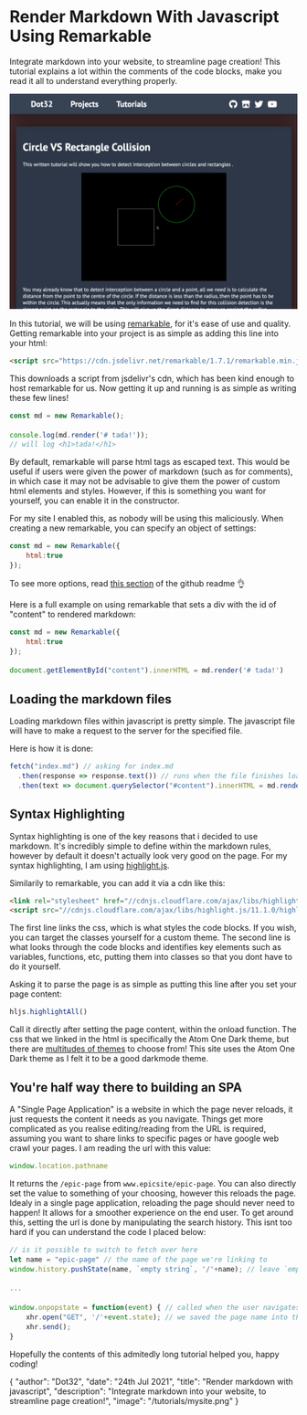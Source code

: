 # Render Markdown With Javascript Using Remarkable

Integrate markdown into your website, to streamline page creation! This tutorial explains a lot within the comments of the code blocks, make you read it all to understand everything properly.

![thumb.png](/tutorials/mysite.png)

In this tutorial, we will be using [remarkable](https://github.com/jonschlinkert/remarkable), for it's ease of use and quality. Getting remarkable into your project is as simple as adding this line into your html:
```html
<script src="https://cdn.jsdelivr.net/remarkable/1.7.1/remarkable.min.js"></script>
```
This downloads a script from jsdelivr's cdn, which has been kind enough to host remarkable for us. Now getting it up and running is as simple as writing these few lines!
```js
const md = new Remarkable();

console.log(md.render('# tada!'));
// will log <h1>tada!</h1>
```

By default, remarkable will parse html tags as escaped text. This would be useful if users were given the power of markdown (such as for comments), in which case it may not be advisable to give them the power of custom html elements and styles. However, if this is something you want for yourself, you can enable it in the constructor.

For my site I enabled this, as nobody will be using this maliciously. When creating a new remarkable, you can specify an object of settings:
```js
const md = new Remarkable({
	html:true
});
```
To see more options, read [this section](https://github.com/jonschlinkert/remarkable#options) of the github readme 👌 

Here is a full example on using remarkable that sets a div with the id of "content" to rendered markdown:
```js
const md = new Remarkable({
	html:true
});

document.getElementById("content").innerHTML = md.render('# tada!')
```

## Loading the markdown files

Loading markdown files within javascript is pretty simple. The javascript file will have to make a request to the server for the specified file.

Here is how it is done:
```js
fetch("index.md") // asking for index.md
  .then(response => response.text()) // runs when the file finishes loading
  .then(text => document.querySelector("#content").innerHTML = md.render(text)); // sets page content to rendered text
```

## Syntax Highlighting

Syntax highlighting is one of the key reasons that i decided to use markdown. It's incredibly simple to define within the markdown rules, however by default it doesn't actually look very good on the page. For my syntax highlighting, I am using [highlight.js](https://highlightjs.org/).

Similarily to remarkable, you can add it via a cdn like this:
```html
<link rel="stylesheet" href="//cdnjs.cloudflare.com/ajax/libs/highlight.js/11.1.0/styles/atom-one-dark.min.css">
<script src="//cdnjs.cloudflare.com/ajax/libs/highlight.js/11.1.0/highlight.min.js"></script>
```
The first line links the css, which is what styles the code blocks. If you wish, you can target the classes yourself for a custom theme. The second line is what looks through the code blocks and identifies key elements such as variables, functions, etc, putting them into classes so that you dont have to do it yourself.

Asking it to parse the page is as simple as putting this line after you set your page content:
```js
hljs.highlightAll()
```
Call it directly after setting the page content, within the onload function. The css that we linked in the html is specifically the Atom One Dark theme, but there are [multitudes of themes](https://highlightjs.org/static/demo/) to choose from! This site uses the Atom One Dark theme as I felt it to be a good darkmode theme.

## You're half way there to building an SPA

A "Single Page Application" is a website in which the page never reloads, it just requests the content it needs as you navigate. Things get more complicated as you realise editing/reading from the URL is required, assuming you want to share links to specific pages or have google web crawl your pages. I am reading the url with this value:
```javascript
window.location.pathname
```
It returns the `/epic-page` from `www.epicsite/epic-page`. You can also directly set the value to something of your choosing, however this reloads the page. Idealy in a single page application, reloading the page should never need to happen! It allows for a smoother experience on the end user. To get around this, setting the url is done by manipulating the search history. This isnt too hard if you can understand the code I placed below:

```javascript
// is it possible to switch to fetch over here
let name = "epic-page" // the name of the page we're linking to
window.history.pushState(name, `empty string`, '/'+name); // leave `empty string` blank, this code sets the URL. The first parameter is the "state", which gets stored for later

...

window.onpopstate = function(event) { // called when the user navigates through history with back/forwards buttons
	xhr.open("GET", '/'+event.state); // we saved the page name into the state, so we can do the xhr request on it.
	xhr.send();
}
```
Hopefully the contents of this admitedly long tutorial helped you, happy coding!

<div id="json">
	{
		"author": "Dot32",
		"date": "24th Jul 2021",
		"title": "Render markdown with javascript",
    "description": "Integrate markdown into your website, to streamline page creation!",
		"image": "/tutorials/mysite.png"
  }
</div>
